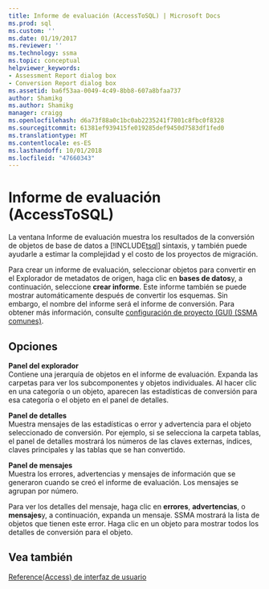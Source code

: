 ```yaml
---
title: Informe de evaluación (AccessToSQL) | Microsoft Docs
ms.prod: sql
ms.custom: ''
ms.date: 01/19/2017
ms.reviewer: ''
ms.technology: ssma
ms.topic: conceptual
helpviewer_keywords:
- Assessment Report dialog box
- Conversion Report dialog box
ms.assetid: ba6f53aa-0049-4c49-8bb8-607a8bfaa737
author: Shamikg
ms.author: Shamikg
manager: craigg
ms.openlocfilehash: d6a73f88a0c1bc0ab2235241f7801c8fbc0f8328
ms.sourcegitcommit: 61381ef939415fe019285def9450d7583df1fed0
ms.translationtype: MT
ms.contentlocale: es-ES
ms.lasthandoff: 10/01/2018
ms.locfileid: "47660343"
---
```

# <a name="assessment-report-accesstosql"></a>Informe de evaluación (AccessToSQL)
La ventana Informe de evaluación muestra los resultados de la conversión de objetos de base de datos a [!INCLUDE[tsql](../../includes/tsql-md.md)] sintaxis, y también puede ayudarle a estimar la complejidad y el costo de los proyectos de migración.  
  
Para crear un informe de evaluación, seleccionar objetos para convertir en el Explorador de metadatos de origen, haga clic en **bases de datos**y, a continuación, seleccione **crear informe**. Este informe también se puede mostrar automáticamente después de convertir los esquemas. Sin embargo, el nombre del informe será el informe de conversión. Para obtener más información, consulte [configuración de proyecto (GUI) (SSMA comunes)](http://msdn.microsoft.com/cf06baf1-8714-48a3-95dc-781f6ca53693).  
  
## <a name="options"></a>Opciones  
**Panel del explorador**  
Contiene una jerarquía de objetos en el informe de evaluación. Expanda las carpetas para ver los subcomponentes y objetos individuales. Al hacer clic en una categoría o un objeto, aparecen las estadísticas de conversión para esa categoría o el objeto en el panel de detalles.  
  
**Panel de detalles**  
Muestra mensajes de las estadísticas o error y advertencia para el objeto seleccionado de conversión. Por ejemplo, si se selecciona la carpeta tablas, el panel de detalles mostrará los números de las claves externas, índices, claves principales y las tablas que se han convertido.  
  
**Panel de mensajes**  
Muestra los errores, advertencias y mensajes de información que se generaron cuando se creó el informe de evaluación. Los mensajes se agrupan por número.  
  
Para ver los detalles del mensaje, haga clic en **errores**, **advertencias**, o **mensajes**y, a continuación, expanda un mensaje. SSMA mostrará la lista de objetos que tienen este error. Haga clic en un objeto para mostrar todos los detalles de conversión para el objeto.  
  
## <a name="see-also"></a>Vea también  
[Reference(Access) de interfaz de usuario](http://msdn.microsoft.com/af24c303-4a41-449b-9c86-d6558a97e839)  
  
